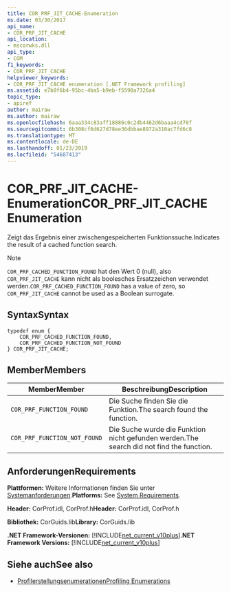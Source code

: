 ```yaml
---
title: COR_PRF_JIT_CACHE-Enumeration
ms.date: 03/30/2017
api_name:
- COR_PRF_JIT_CACHE
api_location:
- mscorwks.dll
api_type:
- COM
f1_keywords:
- COR_PRF_JIT_CACHE
helpviewer_keywords:
- COR_PRF_JIT_CACHE enumeration [.NET Framework profiling]
ms.assetid: e7b8f6b4-95bc-4ba5-b9eb-f5590a7326a4
topic_type:
- apiref
author: mairaw
ms.author: mairaw
ms.openlocfilehash: 6aaa334c83aff18886c0c2db4462d6baaa4cd70f
ms.sourcegitcommit: 6b308cf6d627d78ee36dbbae8972a310ac7fd6c8
ms.translationtype: MT
ms.contentlocale: de-DE
ms.lasthandoff: 01/23/2019
ms.locfileid: "54687413"
---
```

# <a name="corprfjitcache-enumeration"></a><span data-ttu-id="8b212-102">COR_PRF_JIT_CACHE-Enumeration</span><span class="sxs-lookup"><span data-stu-id="8b212-102">COR_PRF_JIT_CACHE Enumeration</span></span>
<span data-ttu-id="8b212-103">Zeigt das Ergebnis einer zwischengespeicherten Funktionssuche.</span><span class="sxs-lookup"><span data-stu-id="8b212-103">Indicates the result of a cached function search.</span></span>  
  
> [!NOTE]
>  <span data-ttu-id="8b212-104">`COR_PRF_CACHED_FUNCTION_FOUND` hat den Wert 0 (null), also `COR_PRF_JIT_CACHE` kann nicht als boolesches Ersatzzeichen verwendet werden.</span><span class="sxs-lookup"><span data-stu-id="8b212-104">`COR_PRF_CACHED_FUNCTION_FOUND` has a value of zero, so `COR_PRF_JIT_CACHE` cannot be used as a Boolean surrogate.</span></span>  
  
## <a name="syntax"></a><span data-ttu-id="8b212-105">Syntax</span><span class="sxs-lookup"><span data-stu-id="8b212-105">Syntax</span></span>  
  
```  
typedef enum {  
    COR_PRF_CACHED_FUNCTION_FOUND,  
    COR_PRF_CACHED_FUNCTION_NOT_FOUND  
} COR_PRF_JIT_CACHE;  
```  
  
## <a name="members"></a><span data-ttu-id="8b212-106">Member</span><span class="sxs-lookup"><span data-stu-id="8b212-106">Members</span></span>  
  
|<span data-ttu-id="8b212-107">Member</span><span class="sxs-lookup"><span data-stu-id="8b212-107">Member</span></span>|<span data-ttu-id="8b212-108">Beschreibung</span><span class="sxs-lookup"><span data-stu-id="8b212-108">Description</span></span>|  
|------------|-----------------|  
|`COR_PRF_FUNCTION_FOUND`|<span data-ttu-id="8b212-109">Die Suche finden Sie die Funktion.</span><span class="sxs-lookup"><span data-stu-id="8b212-109">The search found the function.</span></span>|  
|`COR_PRF_FUNCTION_NOT_FOUND`|<span data-ttu-id="8b212-110">Die Suche wurde die Funktion nicht gefunden werden.</span><span class="sxs-lookup"><span data-stu-id="8b212-110">The search did not find the function.</span></span>|  
  
## <a name="requirements"></a><span data-ttu-id="8b212-111">Anforderungen</span><span class="sxs-lookup"><span data-stu-id="8b212-111">Requirements</span></span>  
 <span data-ttu-id="8b212-112">**Plattformen:** Weitere Informationen finden Sie unter [Systemanforderungen](../../../../docs/framework/get-started/system-requirements.md).</span><span class="sxs-lookup"><span data-stu-id="8b212-112">**Platforms:** See [System Requirements](../../../../docs/framework/get-started/system-requirements.md).</span></span>  
  
 <span data-ttu-id="8b212-113">**Header:** CorProf.idl, CorProf.h</span><span class="sxs-lookup"><span data-stu-id="8b212-113">**Header:** CorProf.idl, CorProf.h</span></span>  
  
 <span data-ttu-id="8b212-114">**Bibliothek:** CorGuids.lib</span><span class="sxs-lookup"><span data-stu-id="8b212-114">**Library:** CorGuids.lib</span></span>  
  
 <span data-ttu-id="8b212-115">**.NET Framework-Versionen:** [!INCLUDE[net_current_v10plus](../../../../includes/net-current-v10plus-md.md)]</span><span class="sxs-lookup"><span data-stu-id="8b212-115">**.NET Framework Versions:** [!INCLUDE[net_current_v10plus](../../../../includes/net-current-v10plus-md.md)]</span></span>  
  
## <a name="see-also"></a><span data-ttu-id="8b212-116">Siehe auch</span><span class="sxs-lookup"><span data-stu-id="8b212-116">See also</span></span>
- [<span data-ttu-id="8b212-117">Profilerstellungsenumerationen</span><span class="sxs-lookup"><span data-stu-id="8b212-117">Profiling Enumerations</span></span>](../../../../docs/framework/unmanaged-api/profiling/profiling-enumerations.md)
